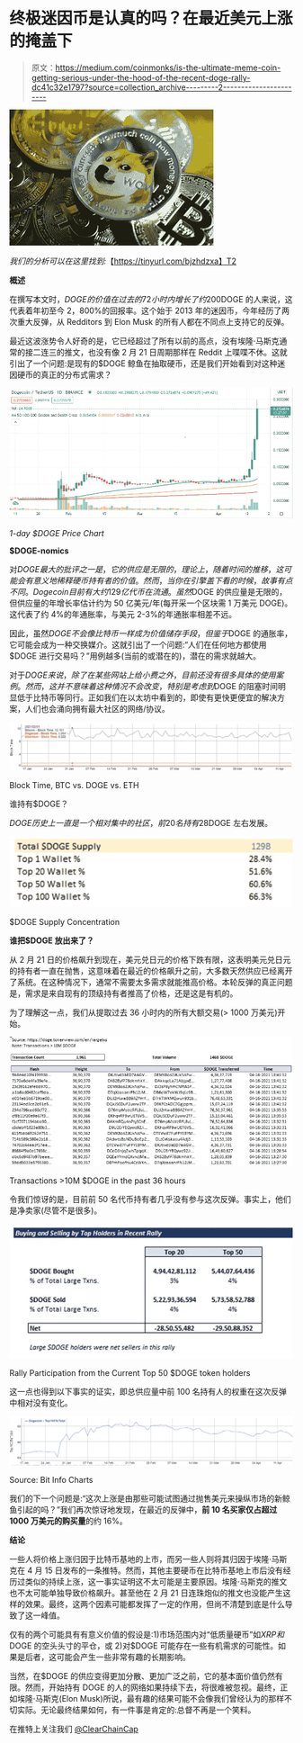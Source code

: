 # 终极迷因币是认真的吗？在最近美元上涨的掩盖下

> 原文：<https://medium.com/coinmonks/is-the-ultimate-meme-coin-getting-serious-under-the-hood-of-the-recent-doge-rally-dc41c32e1797?source=collection_archive---------2----------------------->

![](img/6a3d97d4a443ff8e315507d443a46d59.png)

*我们的分析可以在这里找到:*【https://tinyurl.com/bjzhdzxa】T2

**概述**

在撰写本文时，$DOGE 的价值在过去的 72 小时内增长了约 200%。对于那些自 2020 年以来一直持有$DOGE 的人来说，这代表着年初至今 2，800%的回报率。这个始于 2013 年的迷因币，今年经历了两次重大反弹，从 Redditors 到 Elon Musk 的所有人都在不同点上支持它的反弹。

最近这波涨势令人好奇的是，它已经超过了所有以前的高点，没有埃隆·马斯克通常的接二连三的推文，也没有像 2 月 21 日周期那样在 Reddit 上喋喋不休。这就引出了一个问题:是现有的$DOGE 鲸鱼在抽取硬币，还是我们开始看到对这种迷因硬币的真正的分布式需求？

![](img/b6717f42cea1743e4b4644c9bd8b2f9a.png)

*1-day $DOGE Price Chart*

**$DOGE-nomics**

对$DOGE 最大的批评之一是，它的供应是无限的，理论上，随着时间的推移，这可能会有意义地稀释硬币持有者的价值。然而，当你在引擎盖下看的时候，故事有点不同。Dogecoin 目前有大约 129 亿代币在流通。虽然$DOGE 的供应量是无限的，但供应量的年增长率估计约为 50 亿美元/年(每开采一个区块需 1 万美元 DOGE)。这代表了约 4%的年通胀率，与美元 2-3%的年通胀率相差不远。

因此，虽然$DOGE 不会像比特币一样成为价值储存手段，但鉴于$DOGE 的通胀率，它可能会成为一种交换媒介。这就引出了一个问题:“人们在任何地方都使用$DOGE 进行交易吗？”用例越多(当前的或潜在的)，潜在的需求就越大。

对于$DOGE 来说，除了在某些网站上给小费之外，目前还没有很多具体的使用案例。然而，这并不意味着这种情况不会改变，特别是考虑到$DOGE 的阻塞时间明显低于比特币等同行。正如我们在以太坊中看到的，即使有更快更便宜的解决方案，人们也会涌向拥有最大社区的网络/协议。

![](img/b43a06f074f8ee7ef28732ced1850c85.png)

Block Time, BTC vs. DOGE vs. ETH

谁持有$DOGE？

$DOGE 历史上一直是一个相对集中的社区，前 20 名持有 28%的供应量，前 20 名持有 51%的供应量。这就引出了一个问题，即最近的周期是否是由顶级股东推动的，或者是否有一个有机社区开始在$DOGE 左右发展。

![](img/7c07bca54f7d509e4639799baf8ea0ed.png)

$DOGE Supply Concentration

**谁把$DOGE 放出来了？**

从 2 月 21 日的价格飙升到现在，美元兑日元的价格下跌有限，这表明美元兑日元的持有者一直在抛售，这意味着在最近的价格飙升之前，大多数天然供应已经离开了系统。在这种情况下，通常不需要太多需求就能推高价格。本轮反弹的真正问题是，需求是来自现有的顶级持有者推高了价格，还是这是有机的。

为了理解这一点，我们从提取过去 36 小时内的所有大额交易(> 1000 万美元)开始。

![](img/84c0a892be419782be7ae23fb658cff5.png)

Transactions >10M $DOGE in the past 36 hours

令我们惊讶的是，目前前 50 名代币持有者几乎没有参与这次反弹。事实上，他们是净卖家(尽管不是很多)。

![](img/50bd8ee45d3c51d4adcffcbef8a08272.png)

Rally Participation from the Current Top 50 $DOGE token holders

这一点也得到以下事实的证实，即总供应量中前 100 名持有人的权重在这次反弹中相对没有变化。

![](img/f16662c09f93fb70f8c8169a80b9c04c.png)

Source: Bit Info Charts

我们的下一个问题是:“这次上涨是由那些可能试图通过抛售美元来操纵市场的新鲸鱼引起的吗？”我们再次惊讶地发现，在最近的反弹中，**前 10 名买家仅占超过 1000 万美元的购买量**的约 16%。

**结论**

一些人将价格上涨归因于比特币基地的上市，而另一些人则将其归因于埃隆·马斯克在 4 月 15 日发布的一条推特。然而，其他主要硬币在比特币基地上市后没有经历过类似的持续上涨，这一事实证明这不太可能是主要原因。埃隆·马斯克的推文也不太可能单独导致价格飙升。甚至他在 2 月 21 日连珠炮似的推文也没能产生这样的效果。最终，这两个因素可能都发挥了一定的作用，但尚不清楚到底是什么导致了这一峰值。

仅有的两个可能具有有意义价值的假设是:1)市场范围内对“低质量硬币”如$XRP 和$DOGE 的空头头寸的平仓，或 2)对$DOGE 可能存在一些有机需求的可能性。如果是后者，这可能会产生一些非常有趣的长期影响。

当然，在$DOGE 的供应变得更加分散、更加广泛之前，它的基本面价值仍然有限。然而，开始持有 DOGE 的人的网络如果持续下去，将很难被忽视。最终，正如埃隆·马斯克(Elon Musk)所说，最有趣的结果可能不会像我们曾经认为的那样不切实际。无论最终结果如何，有一件事是肯定的:总督不再是一个笑料。

在推特上关注我们 [@ClearChainCap](https://twitter.com/ClearChainCap)